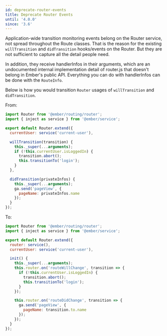 ```yaml
---
id: deprecate-router-events
title: Deprecate Router Events
until: '4.0.0'
since: '3.6'
---
```


Application-wide transition monitoring events belong on the Router service, not spread throughout the Route classes. That is the reason for the existing `willTransition` and `didTransition` hooks/events on the Router. But they are not sufficient to capture all the detail people need.

In addition, they receive handlerInfos in their arguments, which are an undocumented internal implementation detail of router.js that doesn't belong in Ember's public API. Everything you can do with handlerInfos can be done with the `RouteInfo`.


Below is how you would transition `Router` usages of `willTransition` and `didTransition`.

From:

```js
import Router from '@ember/routing/router';
import { inject as service } from '@ember/service';

export default Router.extend({
  currentUser: service('current-user'),

  willTransition(transition) {
    this._super(...arguments);
    if (!this.currentUser.isLoggedIn) {
      transition.abort();
      this.transitionTo('login');
    }
  },

  didTransition(privateInfos) {
    this._super(...arguments);
    ga.send('pageView', {
      pageName: privateInfos.name
    });
  }
});
```

To:

```js
import Router from '@ember/routing/router';
import { inject as service } from '@ember/service';

export default Router.extend({
  router: service(),
  currentUser: service('current-user'),

  init() {
    this._super(...arguments);
    this.router.on('routeWillChange', transition => {
      if (!this.currentUser.isLoggedIn) {
        transition.abort();
        this.transitionTo('login');
      }
    });

    this.router.on('routeDidChange', transition => {
      ga.send('pageView', {
        pageName: transition.to.name
      });
    });
  }
});
```

